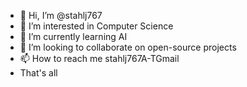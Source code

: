 - 👋 Hi, I’m @stahlj767
- 👀 I’m interested in Computer Science
- 🌱 I’m currently learning AI
- 💞️ I’m looking to collaborate on open-source projects
- 📫 How to reach me stahlj767A-TGmail
- That's all

<!---
stahlj767/stahlj767 is a ✨ special ✨ repository because its `README.md` (this file) appears on your GitHub profile.
You can click the Preview link to take a look at your changes.
--->
